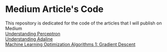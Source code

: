 # Medium Article's Code
This repository is dedicated for the code of the articles that I will publish on Medium<br>
[Understanding Perceptron](https://medium.com/@mr.sk12112002/understanding-perceptron-8e82a5a97ea)<br>
[Understanding Adaline](https://medium.com/mlearning-ai/understanding-adaline-da79ab8bbc5a)<br>
[Machine Learning Optimization Algorithms 1: Gradient Descent](https://medium.com/mlearning-ai/machine-learning-optimization-algorithms-1-gradient-descent-258dfb5987e1)
